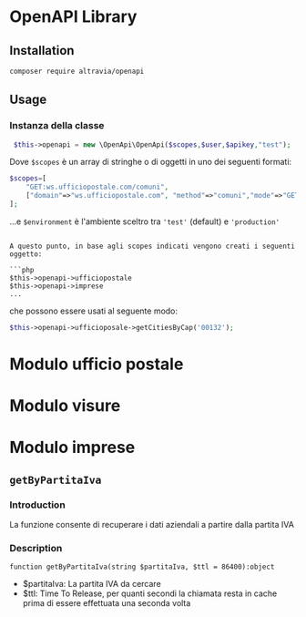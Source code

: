 # OpenAPI Library

## Installation

```sh
composer require altravia/openapi
```

## Usage

### Instanza della classe

```php
 $this->openapi = new \OpenApi\OpenApi($scopes,$user,$apikey,"test");
```

Dove `$scopes` è un array di stringhe o di oggetti in uno dei seguenti formati:

```php
$scopes=[
    "GET:ws.ufficiopostale.com/comuni",
    ["domain"=>"ws.ufficiopostale.com", "method"=>"comuni","mode"=>"GET"]
];
```

...e `$environment` è l'ambiente sceltro tra `'test'` (default) e `'production'`
```

A questo punto, in base agli scopes indicati vengono creati i seguenti oggetto:

```php
$this->openapi->ufficiopostale
$this->openapi->imprese
...
```

che possono essere usati al seguente modo:

```php
$this->openapi->ufficioposale->getCitiesByCap('00132');
```

# Modulo ufficio postale

# Modulo visure

# Modulo imprese

## `getByPartitaIva`

### Introduction

La funzione consente di recuperare i dati aziendali a partire dalla partita IVA

### Description

`function getByPartitaIva(string $partitaIva, $ttl = 86400):object`

* $partitaIva: La partita IVA da cercare
* $ttl: Time To Release, per quanti secondi la chiamata resta in cache prima di essere effettuata una seconda volta

